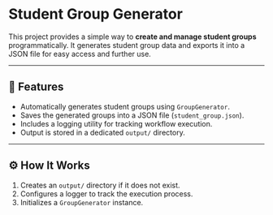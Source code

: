 # Student Group Generator


This project provides a simple way to **create and manage student groups** programmatically.
It generates student group data and exports it into a JSON file for easy access and further use.


---


## 🚀 Features
- Automatically generates student groups using `GroupGenerator`.
- Saves the generated groups into a JSON file (`student_group.json`).
- Includes a logging utility for tracking workflow execution.
- Output is stored in a dedicated `output/` directory.


---




## ⚙️ How It Works
1. Creates an `output/` directory if it does not exist.
2. Configures a logger to track the execution process.
3. Initializes a `GroupGenerator` instance.